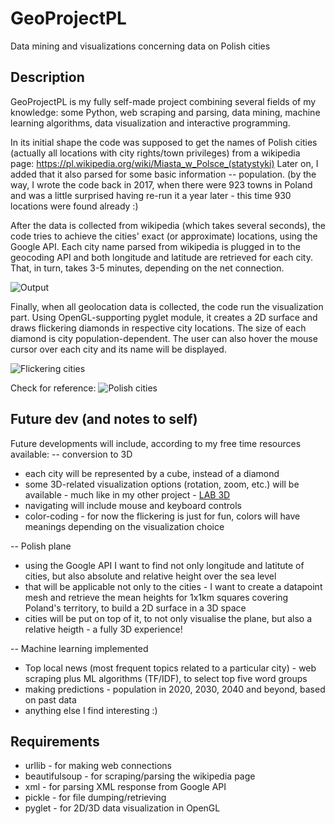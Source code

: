 # GeoProjectPL
Data mining and visualizations concerning data on Polish cities

## Description
GeoProjectPL is my fully self-made project combining several fields of my knowledge: some Python, web scraping and parsing, data mining, machine learning algorithms, data visualization and interactive programming.

In its initial shape the code was supposed to get the names of Polish cities (actually all locations with city rights/town privileges) from a wikipedia page: https://pl.wikipedia.org/wiki/Miasta_w_Polsce_(statystyki)
Later on, I added that it also parsed for some basic information -- population.
(by the way, I wrote the code back in 2017, when there were 923 towns in Poland and was a little surprised having re-run it a year later - this time 930 locations were found already :)

After the data is collected from wikipedia (which takes several seconds), the code tries to achieve the cities' exact (or approximate) locations, using the Google API. Each city name parsed from wikipedia is plugged in to the geocoding API and both longitude and latitude are retrieved for each city. That, in turn, takes 3-5 minutes, depending on the net connection.

![Output](https://user-images.githubusercontent.com/23619663/35780612-64174b26-09de-11e8-9276-74230ffdc75a.png)

Finally, when all geolocation data is collected, the code run the visualization part. Using OpenGL-supporting pyglet module, it creates a 2D surface and draws flickering diamonds in respective city locations. The size of each diamond is city population-dependent. The user can also hover the mouse cursor over each city and its name will be displayed.

![Flickering cities](https://user-images.githubusercontent.com/23619663/35780613-6433b892-09de-11e8-8950-58ec9396b53d.png)

Check for reference:
![Polish cities](https://upload.wikimedia.org/wikipedia/commons/thumb/9/93/POLSKA_Miasta.png/800px-POLSKA_Miasta.png)


## Future dev (and notes to self)
Future developments will include, according to my free time resources available:
-- conversion to 3D
   - each city will be represented by a cube, instead of a diamond
   - some 3D-related visualization options (rotation, zoom, etc.) will be available - much like in my other project - [LAB 3D](https://github.com/kuba-siekierzynski/labyrinth3d)
   - navigating will include mouse and keyboard controls
   - color-coding - for now the flickering is just for fun, colors will have meanings depending on the visualization choice
   
-- Polish plane
   - using the Google API I want to find not only longitude and latitute of cities, but also absolute and relative height over the sea level
   - that will be applicable not only to the cities - I want to create a datapoint mesh and retrieve the mean heights for 1x1km squares covering Poland's territory, to build a 2D surface in a 3D space
   - cities will be put on top of it, to not only visualise the plane, but also a relative heigth - a fully 3D experience!

-- Machine learning implemented
   - Top local news (most frequent topics related to a particular city) - web scraping plus ML algorithms (TF/IDF), to select top five word groups
   - making predictions - population in 2020, 2030, 2040 and beyond, based on past data
   - anything else I find interesting :)


## Requirements
- urllib - for making web connections
- beautifulsoup - for scraping/parsing the wikipedia page
- xml - for parsing XML response from Google API
- pickle - for file dumping/retrieving
- pyglet - for 2D/3D data visualization in OpenGL
